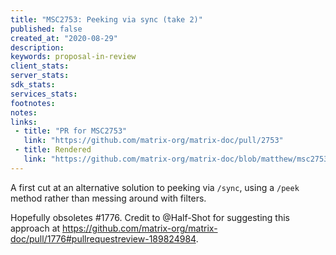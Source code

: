 ```yaml
---
title: "MSC2753: Peeking via sync (take 2)"
published: false
created_at: "2020-08-29"
description:
keywords: proposal-in-review
client_stats:
server_stats:
sdk_stats:
services_stats:
footnotes:
notes:
links:
 - title: "PR for MSC2753"
   link: "https://github.com/matrix-org/matrix-doc/pull/2753"
 - title: Rendered
   link: "https://github.com/matrix-org/matrix-doc/blob/matthew/msc2753/proposals/2753-peeking-via-sync-v2.md"
---
```


A first cut at an alternative solution to peeking via `/sync`, using a `/peek` method rather than messing around with filters.

Hopefully obsoletes #1776. Credit to @Half-Shot for suggesting this approach at https://github.com/matrix-org/matrix-doc/pull/1776#pullrequestreview-189824984.
